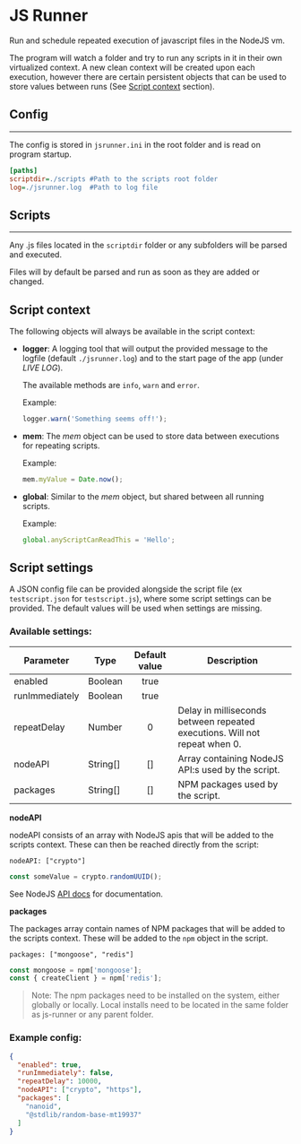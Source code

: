 # JS Runner

Run and schedule repeated execution of javascript files in the NodeJS vm.

The program will watch a folder and try to run any scripts in it in their own virtualized context. A new clean context will be created upon each execution, however there are certain persistent objects that can be used to store values between runs (See [Script context](https://github.com/jeppelind/js-runner#script-context) section).


## Config
---
The config is stored in `jsrunner.ini` in the root folder and is read on program startup.
```ini
[paths]
scriptdir=./scripts #Path to the scripts root folder
log=./jsrunner.log  #Path to log file
```


## Scripts
------
Any .js files located in the `scriptdir` folder or any subfolders will be parsed and executed.

Files will by default be parsed and run as soon as they are added or changed.


## Script context
The following objects will always be available in the script context:
* **logger**: A logging tool that will output the provided message to the logfile (default `./jsrunner.log`) and to the start page of the app (under *LIVE LOG*).

  The available methods are `info`, `warn` and `error`.
  
  Example:
  ```javascript
  logger.warn('Something seems off!');
  ```
  
* **mem**: The *mem* object can be used to store data between executions for repeating scripts.

   Example:
   ```javascript
   mem.myValue = Date.now();
   ```

* **global**: Similar to the *mem* object, but shared between all running scripts.

  Example:
  ```javascript
  global.anyScriptCanReadThis = 'Hello';
  ```


## Script settings
A JSON config file can be provided alongside the script file (ex `testscript.json` for `testscript.js`), where some script settings can be provided. The default values will be used when settings are missing.
### **Available settings:**
Parameter | Type | Default value | Description
--- | --- | :---: | ---
enabled | Boolean | true
runImmediately | Boolean | true
repeatDelay | Number | 0 | Delay in milliseconds between repeated executions. Will not repeat when 0.
nodeAPI | String[] | [] | Array containing NodeJS API:s used by the script.
packages | String[] | [] | NPM packages used by the script.


**nodeAPI**

nodeAPI consists of an array with NodeJS apis that will be added to the scripts context. These can then be reached directly from the script:

`nodeAPI: ["crypto"]`
```javascript
const someValue = crypto.randomUUID();
```

See NodeJS [API docs](https://nodejs.org/en/docs/) for documentation.


**packages**

The packages array contain names of NPM packages that will be added to the scripts context. These will be added to the `npm` object in the script.

`packages: ["mongoose", "redis"]`
```javascript
const mongoose = npm['mongoose'];
const { createClient } = npm['redis'];
```
> Note: The npm packages need to be installed on the system, either globally or locally. Local installs need to be located in the same folder as js-runner or any parent folder. 


### **Example config:**
```json
{
  "enabled": true,
  "runImmediately": false,
  "repeatDelay": 10000,
  "nodeAPI": ["crypto", "https"],
  "packages": [
    "nanoid",
    "@stdlib/random-base-mt19937"
  ]
}

```
